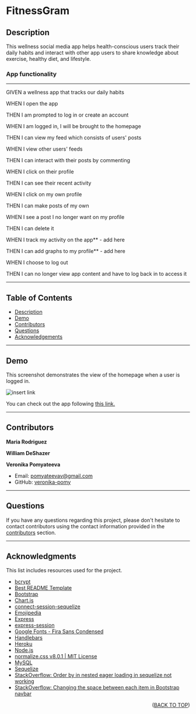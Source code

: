 # FitnessGram

## Description

This wellness social media app helps health-conscious users track their daily habits and interact with other app users to share knowledge about exercise, healthy diet, and lifestyle.

### App functionality

---

GIVEN a wellness app that tracks our daily habits

WHEN I open the app

THEN I am prompted to log in or create an account

WHEN I am logged in, I will be brought to the homepage

THEN I can view my feed which consists of users' posts

WHEN I view other users' feeds

THEN I can interact with their posts by commenting

WHEN I click on their profile

THEN I can see their recent activity

WHEN I click on my own profile

THEN I can make posts of my own

WHEN I see a post I no longer want on my profile

THEN I can delete it

WHEN I track my activity on the app\*\* - add here

THEN I can add graphs to my profile\*\* - add here

WHEN I choose to log out

THEN I can no longer view app content and have to log back in to access it

---

## Table of Contents

  <ul>
    <li>
      <a href="#description">Description</a>
    </li>
    <li>
      <a href="#demo">Demo</a>
    </li>
    <li>
        <a href="#contributors">Contributors</a>
    </li>
    <li>
        <a href="#questions">Questions</a>
    </li>
    <li>
        <a href="#acknowledgments">Acknowledgements</a>
    </li>
  </ul>

---

## Demo

This screenshot demonstrates the view of the homepage when a user is logged in.

![insert link]()

You can check out the app following [this link.]()

---

## Contributors

**Maria Rodriguez**

**William DeShazer**

**Veronika Pomyateeva**

- Email: pomyateevav@gmail.com
- GitHub: [veronika-pomy](https://github.com/veronika-pomy?tab=repositories)

---

## Questions

If you have any questions regarding this project, please don't hesitate to contact contributors using the contact information provided in the <a href="#contributors">contributors</a> section.

---

## Acknowledgments

This list includes resources used for the project.

- [bcrypt](https://www.npmjs.com/package/bcrypt)
- [Best README Template](https://github.com/othneildrew/Best-README-Template/blob/master/README.md)
- [Bootstrap](https://getbootstrap.com/)
- [Chart.js](https://www.npmjs.com/package/chart.js?activeTab=readme)
- [connect-session-sequelize](https://www.npmjs.com/package/connect-session-sequelize)
- [Emojipedia](https://emojipedia.org/)
- [Express](https://expressjs.com/)
- [express-session](https://www.npmjs.com/package/express-session)
- [Google Fonts - Fira Sans Condensed](https://fonts.google.com/specimen/Fira+Sans+Condensed)
- [Handlebars](https://handlebarsjs.com/)
- [Heroku](https://devcenter.heroku.com/)
- [Node.js](https://nodejs.org/en/)
- [normalize.css v8.0.1 | MIT License](https://github.com/necolas/normalize.css)
- [MySQL](https://www.mysql.com/)
- [Sequelize](https://sequelize.org/)
- [StackOverflow: Order by in nested eager loading in sequelize not working](https://stackoverflow.com/questions/40202540/order-by-in-nested-eager-loading-in-sequelize-not-working)
- [StackOverflow: Changing the space between each item in Bootstrap navbar](https://stackoverflow.com/questions/20079782/changing-the-space-between-each-item-in-bootstrap-navbar)

<p align="right">(<a href="#fitnessgram">BACK TO TOP</a>)</p>
